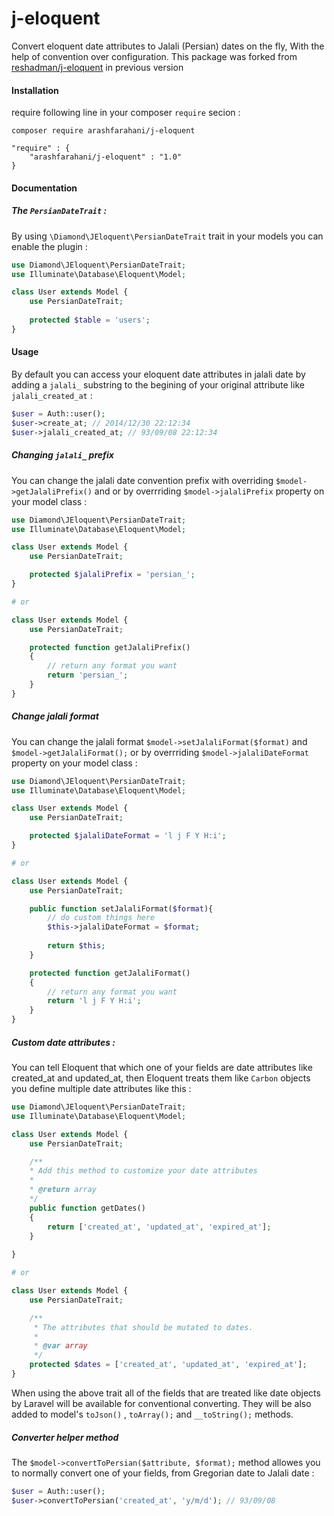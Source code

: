 # j-eloquent
Convert eloquent date attributes to Jalali (Persian) dates on the fly, With the help of convention over configuration.
This package was forked from [reshadman/j-eloquent](http://github.com/reshadman/j-eloquent) in previous version 

#### Installation
require following line in  your composer ```require``` secion :


```
composer require arashfarahani/j-eloquent
```

```
"require" : {
    "arashfarahani/j-eloquent" : "1.0" 
}
```

#### Documentation

##### The ```PersianDateTrait``` :
By using ```\Diamond\JEloquent\PersianDateTrait``` trait in your models you can enable the plugin :
```php
use Diamond\JEloquent\PersianDateTrait;
use Illuminate\Database\Eloquent\Model;

class User extends Model {
    use PersianDateTrait;
    
    protected $table = 'users';
}
```

#### Usage
By default you can access your eloquent date attributes in jalali date by adding a ```jalali_``` substring to the begining of your original attribute like ```jalali_created_at``` :

```php
$user = Auth::user();
$user->create_at; // 2014/12/30 22:12:34
$user->jalali_created_at; // 93/09/08 22:12:34
```

##### Changing ```jalali_``` prefix
You can change the jalali date convention prefix with overriding ```$model->getJalaliPrefix()``` and or by overrriding ```$model->jalaliPrefix``` property on your model class :

```php
use Diamond\JEloquent\PersianDateTrait;
use Illuminate\Database\Eloquent\Model;

class User extends Model {
    use PersianDateTrait;

    protected $jalaliPrefix = 'persian_';
}

# or

class User extends Model {
    use PersianDateTrait;

    protected function getJalaliPrefix()
    {
        // return any format you want
        return 'persian_';
    }
}
```

##### Change jalali format
You can change the jalali format ```$model->setJalaliFormat($format)``` and ```$model->getJalaliFormat();``` or by overrriding ```$model->jalaliDateFormat``` property on your model class :

```php
use Diamond\JEloquent\PersianDateTrait;
use Illuminate\Database\Eloquent\Model;

class User extends Model {
    use PersianDateTrait;

    protected $jalaliDateFormat = 'l j F Y H:i';
}

# or

class User extends Model {
    use PersianDateTrait;

    public function setJalaliFormat($format){
        // do custom things here
        $this->jalaliDateFormat = $format; 
        
        return $this;
    }

    protected function getJalaliFormat()
    {
        // return any format you want
        return 'l j F Y H:i';
    }
}
```

##### Custom date attributes :
You can tell Eloquent that which one of your fields are date attributes like created_at and updated_at, then Eloquent treats them like ```Carbon``` objects you define multiple date attributes like this :

```php
use Diamond\JEloquent\PersianDateTrait;
use Illuminate\Database\Eloquent\Model;

class User extends Model {
    use PersianDateTrait;

    /**
    * Add this method to customize your date attributes
    *
    * @return array
    */
    public function getDates()
    {
        return ['created_at', 'updated_at', 'expired_at'];
    }
    
}

# or

class User extends Model {
    use PersianDateTrait;

    /**
     * The attributes that should be mutated to dates.
     *
     * @var array
     */
    protected $dates = ['created_at', 'updated_at', 'expired_at'];
}
```
When using the above trait all of the fields that are treated like date objects by Laravel will be available for conventional converting. They will be also added to model's ```toJson()``` , ```toArray();``` and ```__toString();``` methods.

##### Converter helper method

The ```$model->convertToPersian($attribute, $format);``` method allowes you to normally convert one of your fields, from Gregorian date to Jalali date :

```php
$user = Auth::user();
$user->convertToPersian('created_at', 'y/m/d'); // 93/09/08
```


